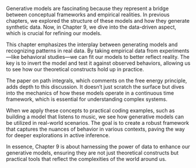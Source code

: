 Generative models are fascinating because they represent a bridge between conceptual frameworks and empirical realities. In previous chapters, we explored the structure of these models and how they generate synthetic data. Now, in Chapter 9, we dive into the data-driven aspect, which is crucial for refining our models. 

This chapter emphasizes the interplay between generating models and recognizing patterns in real data. By taking empirical data from experiments—like behavioral studies—we can fit our models to better reflect reality. The key is to invert the model and test it against observed behaviors, allowing us to see how our theoretical constructs hold up in practice.

The paper on path integrals, which comments on the free energy principle, adds depth to this discussion. It doesn’t just scratch the surface but dives into the mechanics of how these models operate in a continuous time framework, which is essential for understanding complex systems. 

When we apply these concepts to practical coding examples, such as building a model that listens to music, we see how generative models can be utilized in real-world scenarios. The goal is to create a robust framework that captures the nuances of behavior in various contexts, paving the way for deeper explorations in active inference.

In essence, Chapter 9 is about harnessing the power of data to enhance our generative models, ensuring they are not just theoretical constructs but practical tools that reflect the complexities of the world around us.
